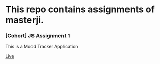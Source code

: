 <h1>This repo contains assignments of masterji.</h1>
<div>
<h3>[Cohort] JS Assignment 1</h3>
  <p>This is a Mood Tracker Application</p>
<a href="https://masterji-liart.vercel.app/">Live</a>
</div>
